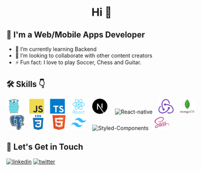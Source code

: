 
<div id="header">
  <h1 align="center">Hi  👋 </h1>
</div>

## 🚀 I'm a Web/Mobile Apps Developer

- 🌱 I’m currently learning Backend
- 👯 I’m looking to collaborate with other content creators
- ⚡ Fun fact: I love to play Soccer, Chess and Guitar.

## 🛠 Skills  &#128071;
<div>
<img src="https://github.com/devicons/devicon/blob/master/icons/go/go-original.svg" title="Golang" alt="golang" width="40" height="40"/> &nbsp; &nbsp; 
<img src="https://github.com/devicons/devicon/blob/master/icons/javascript/javascript-original.svg" title="JavaScript" alt="JavaScript" width="40" height="40"/>&nbsp; &nbsp; 
<img src="https://github.com/devicons/devicon/blob/master/icons/typescript/typescript-original.svg" title="Typescript" alt="Typescript" width="40" height="40"/>&nbsp; &nbsp;
<img src="https://github.com/devicons/devicon/blob/master/icons/react/react-original-wordmark.svg" title="React" alt="React" width="40" height="40"/>&nbsp; &nbsp; 
<img src="https://github.com/devicons/devicon/blob/master/icons/nextjs/nextjs-original.svg" title="nextjs" alt="nextjs" width="40" height="40"/> &nbsp; &nbsp; 
 <img src="https://user-images.githubusercontent.com/68134403/160446023-bce2cd0b-9cee-4c14-ab71-ccd147f6c0f5.svg" title="React-Native" alt="React-native" width="40" height="40"/>&nbsp; &nbsp;   
<img src="https://github.com/devicons/devicon/blob/master/icons/redux/redux-original.svg" title="Redux" alt="Redux " width="40" height="40"/>&nbsp; &nbsp; 
  <img src="https://github.com/devicons/devicon/blob/master/icons/mongodb/mongodb-original-wordmark.svg" title="Mongodb" alt="Mongodb" width="40" height="40"/>&nbsp; &nbsp;
  <img src="https://github.com/devicons/devicon/blob/master/icons/postgresql/postgresql-original.svg" title="postgresql" alt="postgresql " width="40" height="40"/>&nbsp; &nbsp; 
<img src="https://github.com/devicons/devicon/blob/master/icons/css3/css3-plain-wordmark.svg"  title="CSS3" alt="CSS3" width="40" height="40"/>&nbsp; &nbsp; 
<img src="https://github.com/devicons/devicon/blob/master/icons/html5/html5-original.svg" title="HTML5" alt="HTML" width="40" height="40"/>&nbsp;&nbsp; 
<img src="https://github.com/devicons/devicon/blob/master/icons/tailwindcss/tailwindcss-plain.svg" title="Tailwind Css" alt="Tailwind Css" width="40" height="40"/>&nbsp; &nbsp;
<img src="https://user-images.githubusercontent.com/68134403/160449869-60c77c3f-bb31-482f-9c2f-9f8e6abec654.svg" title="Styled-Components" alt="Styled-Components" width="40" height="40"/>&nbsp; &nbsp;
<img src="https://github.com/devicons/devicon/blob/master/icons/sass/sass-original.svg" title="sass" alt="Sass" width="40" height="40"/>&nbsp; &nbsp;
<!-- <img src="https://github.com/devicons/devicon/blob/master/icons/firebase/firebase-plain-wordmark.svg" title="Firebase" alt="Firebase" width="40" height="40"/>&nbsp; &nbsp; -->
<!-- <img src="https://github.com/devicons/devicon/blob/master/icons/graphql/graphql-plain-wordmark.svg" title="Graphql" alt="Graphql" width="40" height="40"/>&nbsp; &nbsp;  -->
    <p></p>
</div>

## 🔗 Let's Get in Touch
<!-- [![portfolio](https://img.shields.io/badge/my_portfolio-000?style=for-the-badge&logo=ko-fi&logoColor=white)](https://mrkouhadi.com/) -->
[![linkedin](https://img.shields.io/badge/linkedin-0A66C2?style=for-the-badge&logo=linkedin&logoColor=white)](https://www.linkedin.com/in/mrkouhadi/)
[![twitter](https://img.shields.io/badge/twitter-1DA1F2?style=for-the-badge&logo=twitter&logoColor=white)](https://twitter.com/mrkouhadi)
